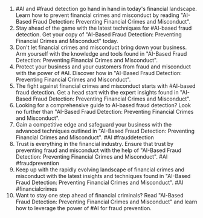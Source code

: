 1. #AI and #fraud detection go hand in hand in today's financial landscape. Learn how to prevent financial crimes and misconduct by reading "AI-Based Fraud Detection: Preventing Financial Crimes and Misconduct".
2. Stay ahead of the game with the latest techniques for #AI-based fraud detection. Get your copy of "AI-Based Fraud Detection: Preventing Financial Crimes and Misconduct" today.
3. Don't let financial crimes and misconduct bring down your business. Arm yourself with the knowledge and tools found in "AI-Based Fraud Detection: Preventing Financial Crimes and Misconduct".
4. Protect your business and your customers from fraud and misconduct with the power of #AI. Discover how in "AI-Based Fraud Detection: Preventing Financial Crimes and Misconduct".
5. The fight against financial crimes and misconduct starts with #AI-based fraud detection. Get a head start with the expert insights found in "AI-Based Fraud Detection: Preventing Financial Crimes and Misconduct".
6. Looking for a comprehensive guide to AI-based fraud detection? Look no further than "AI-Based Fraud Detection: Preventing Financial Crimes and Misconduct".
7. Gain a competitive edge and safeguard your business with the advanced techniques outlined in "AI-Based Fraud Detection: Preventing Financial Crimes and Misconduct". #AI #frauddetection
8. Trust is everything in the financial industry. Ensure that trust by preventing fraud and misconduct with the help of "AI-Based Fraud Detection: Preventing Financial Crimes and Misconduct". #AI #fraudprevention
9. Keep up with the rapidly evolving landscape of financial crimes and misconduct with the latest insights and techniques found in "AI-Based Fraud Detection: Preventing Financial Crimes and Misconduct". #AI #financialcrimes
10. Want to stay one step ahead of financial criminals? Read "AI-Based Fraud Detection: Preventing Financial Crimes and Misconduct" and learn how to leverage the power of #AI for fraud prevention.
